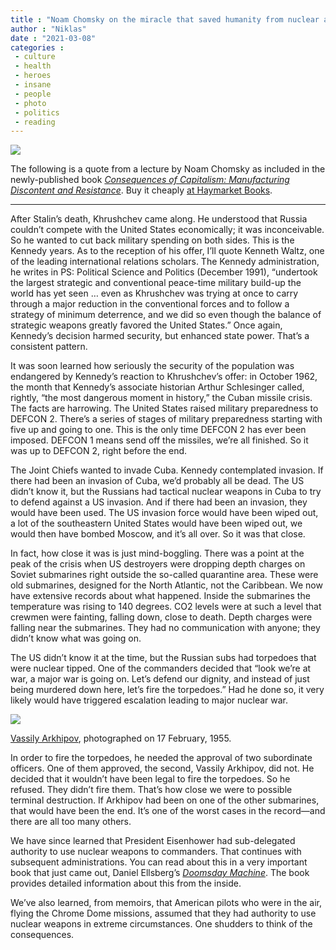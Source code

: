 ```yaml
---
title : "Noam Chomsky on the miracle that saved humanity from nuclear annihilation in 1962: from ‘Consequences of Capitalism’"
author : "Niklas"
date : "2021-03-08"
categories : 
 - culture
 - health
 - heroes
 - insane
 - people
 - photo
 - politics
 - reading
---
```


![](https://niklasblog.com/wp-content/9781642592634_bad81.jpg)

The following is a quote from a lecture by Noam Chomsky as included in the newly-published book _[Consequences of Capitalism: Manufacturing Discontent and Resistance](https://www.haymarketbooks.org/books/1548-consequences-of-capitalism)_. Buy it cheaply [at Haymarket Books](https://www.haymarketbooks.org/books/1548-consequences-of-capitalism).

* * *

After Stalin’s death, Khrushchev came along. He understood that Russia couldn’t compete with the United States economically; it was inconceivable. So he wanted to cut back military spending on both sides. This is the Kennedy years. As to the reception of his offer, I’ll quote Kenneth Waltz, one of the leading international relations scholars. The Kennedy administration, he writes in PS: Political Science and Politics (December 1991), “undertook the largest strategic and conventional peace-time military build-up the world has yet seen … even as Khrushchev was trying at once to carry through a major reduction in the conventional forces and to follow a strategy of minimum deterrence, and we did so even though the balance of strategic weapons greatly favored the United States.” Once again, Kennedy’s decision harmed security, but enhanced state power. That’s a consistent pattern.

It was soon learned how seriously the security of the population was endangered by Kennedy’s reaction to Khrushchev’s offer: in October 1962, the month that Kennedy’s associate historian Arthur Schlesinger called, rightly, “the most dangerous moment in history,” the Cuban missile crisis. The facts are harrowing. The United States raised military preparedness to DEFCON 2. There’s a series of stages of military preparedness starting with five up and going to one. This is the only time DEFCON 2 has ever been imposed. DEFCON 1 means send off the missiles, we’re all finished. So it was up to DEFCON 2, right before the end.

The Joint Chiefs wanted to invade Cuba. Kennedy contemplated invasion. If there had been an invasion of Cuba, we’d probably all be dead. The US didn’t know it, but the Russians had tactical nuclear weapons in Cuba to try to defend against a US invasion. And if there had been an invasion, they would have been used. The US invasion force would have been wiped out, a lot of the southeastern United States would have been wiped out, we would then have bombed Moscow, and it’s all over. So it was that close.

In fact, how close it was is just mind-boggling. There was a point at the peak of the crisis when US destroyers were dropping depth charges on Soviet submarines right outside the so-called quarantine area. These were old submarines, designed for the North Atlantic, not the Caribbean. We now have extensive records about what happened. Inside the submarines the temperature was rising to 140 degrees. CO2 levels were at such a level that crewmen were fainting, falling down, close to death. Depth charges were falling near the submarines. They had no communication with anyone; they didn’t know what was going on.

The US didn’t know it at the time, but the Russian subs had torpedoes that were nuclear tipped. One of the commanders decided that “look we’re at war, a major war is going on. Let’s defend our dignity, and instead of just being murdered down here, let’s fire the torpedoes.” Had he done so, it very likely would have triggered escalation leading to major nuclear war.

![](https://niklasblog.com/wp-content/Vasili_Arkhipov_young.jpg)

[Vassily Arkhipov](https://en.wikipedia.org/wiki/Vasily_Arkhipov_(vice_admiral)), photographed on 17 February, 1955.

In order to fire the torpedoes, he needed the approval of two subordinate officers. One of them approved, the second, Vassily Arkhipov, did not. He decided that it wouldn’t have been legal to fire the torpedoes. So he refused. They didn’t fire them. That’s how close we were to possible terminal destruction. If Arkhipov had been on one of the other submarines, that would have been the end. It’s one of the worst cases in the record—and there are all too many others.

We have since learned that President Eisenhower had sub-delegated authority to use nuclear weapons to commanders. That continues with subsequent administrations. You can read about this in a very important book that just came out, Daniel Ellsberg’s _[Doomsday Machine](https://app.thestorygraph.com/books/713f59bc-f81a-4c82-9b87-03b0b501c749)_. The book provides detailed information about this from the inside.

We’ve also learned, from memoirs, that American pilots who were in the air, flying the Chrome Dome missions, assumed that they had authority to use nuclear weapons in extreme circumstances. One shudders to think of the consequences.
